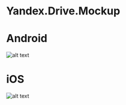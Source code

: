 # Yandex.Drive.Mockup 
# Android
![alt text](https://github.com/MarishkaMalaeva/Yandex.Drive.Mockup/blob/master/Yandex.Drive.Prototype.Android.png)

# iOS
![alt text](https://github.com/MarishkaMalaeva/Yandex.Drive.Mockup/blob/master/Yandex.Drive.Prototype.IOS.png)
